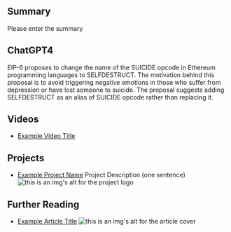 ## Summary

Please enter the summary

## ChatGPT4

EIP-6 proposes to change the name of the SUICIDE opcode in Ethereum programming languages to SELFDESTRUCT. The motivation behind this proposal is to avoid triggering negative emotions in those who suffer from depression or have lost someone to suicide. The proposal suggests adding SELFDESTRUCT as an alias of SUICIDE opcode rather than replacing it.

## Videos

- [Example Video Title](https://www.youtube.com/watch?v=TDGq4aeevgY)

## Projects

- [Example Project Name](https://xxxx.xxx/xxxxx) Project Description (one sentence) ![this is an img's alt for the project logo](https://xxxx.xxx/project-logo.xxx)

## Further Reading

- [Example Article Title](https://xxxx.xxx/xxxxx) ![this is an img's alt for the article cover](https://xxxx.xxx/article-cover.xxx)
